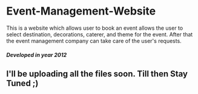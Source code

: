 # Event-Management-Website
This is a website which allows user to book an event allows the user to select destination, decorations, caterer, and theme for the event. After that the event management company can take care of the user's requests.

##### Developed in year 2012

## I'll be uploading all the files soon. Till then Stay Tuned ;)
